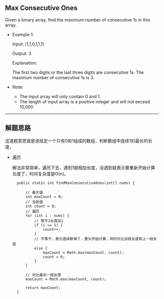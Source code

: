 ## Max Consecutive Ones

Given a binary array, find the maximum number of consecutive 1s in this array.

- Example 1:

  Input: [1,1,0,1,1,1]

  Output: 3

  Explanation: 
  
  The first two digits or the last three digits are consecutive 1s.
    The maximum number of consecutive 1s is 3.

- Note:

  - The input array will only contain 0 and 1.
  - The length of input array is a positive integer and will not exceed 10,000

---

## 解题思路

这道题意思就是说给定一个只有0和1组成的数组，判断数组中连续1的最长的长度。

- 遍历

  解法非常简单，遍历下去，遇到1就相加长度，没遇到就表示要重新开始计算长度了，时间复杂度是O(n)。

  ```
	public static int findMaxConsecutiveOnes(int[] nums) {

		// 最大值
		int maxCount = 0;
		// 当前值
		int count = 0;
		// 遍历
		for (int i : nums) {
			// 等于1长度加1
			if (i == 1) {
				count++;
			} 
			// 不等于，表示连续断掉了，重头开始计算，同时对比该段长度和上一段长度
			else {
				maxCount = Math.max(maxCount, count);
				count = 0;
			}
		}

		// 对比最后一段长度
		maxCount = Math.max(maxCount, count);

		return maxCount;
	}
  ```